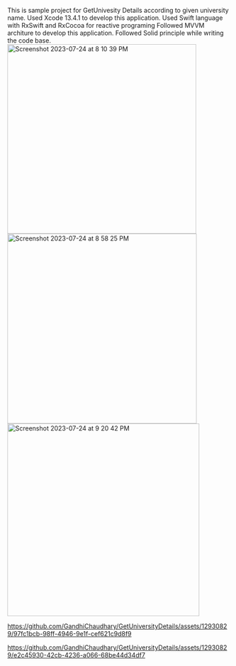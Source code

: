 This is sample project for GetUnivesity Details according to given university name.
Used Xcode 13.4.1 to develop this application.
Used Swift language with RxSwift and RxCocoa for reactive programing
Followed MVVM architure to develop this application.
Followed Solid principle while writing the code base.
<img width="426" alt="Screenshot 2023-07-24 at 8 10 39 PM" src="https://github.com/GandhiChaudhary/GetUniversityDetails/assets/12930829/95f946c1-55ed-4b79-a2c8-b3a6956fb840">
<img width="427" alt="Screenshot 2023-07-24 at 8 58 25 PM" src="https://github.com/GandhiChaudhary/GetUniversityDetails/assets/12930829/bd724fa4-cb29-4c95-aef2-f87708b63cef">
<img width="433" alt="Screenshot 2023-07-24 at 9 20 42 PM" src="https://github.com/GandhiChaudhary/GetUniversityDetails/assets/12930829/a447b47e-a3bd-4c61-a12a-2a772897c2fe">

https://github.com/GandhiChaudhary/GetUniversityDetails/assets/12930829/97fc1bcb-98ff-4946-9e1f-cef621c9d8f9

https://github.com/GandhiChaudhary/GetUniversityDetails/assets/12930829/e2c45930-42cb-4236-a066-68be44d34df7

